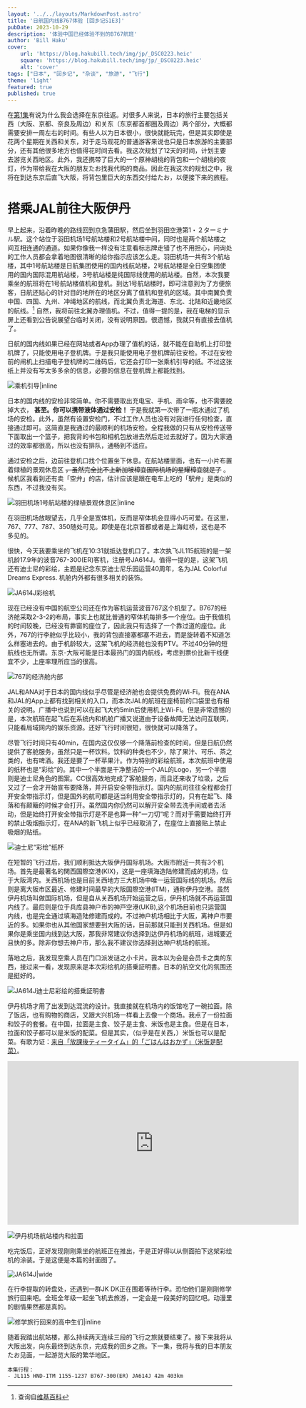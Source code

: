 ```yaml
---
layout: '../../layouts/MarkdownPost.astro'
title: '日航国内线B767体验 [回乡记S1E3]'
pubDate: 2023-10-29
description: '体验中国已经体验不到的B767航班'
author: 'Bill Haku'
cover:
    url: 'https://blog.hakubill.tech/img/jp/_DSC0223.heic'
    square: 'https://blog.hakubill.tech/img/jp/_DSC0223.heic'
    alt: 'cover'
tags: ["日本", "回乡记", "杂谈", "旅游", "飞行"]
theme: 'light'
featured: true
published: true
---
```


在[第1集](https://blog.hakubill.tech/posts/japan_s1e1)有说为什么我会选择在东京往返。对很多人来说，日本的旅行主要包括关西（大阪、京都、奈良及周边）和关东（东京都首都圈及周边）两个部分，大概都需要安排一周左右的时间。有些人以为日本很小，很快就能玩完，但是其实即使是花两个星期在关西和关东，对于走马观花的普通游客来说也只是日本旅游的主要部分，还有其他很多地方也值得花时间去看。我这次规划了12天的时间，计划主要去游览关西地区。此外，我还携带了巨大的一个原神胡桃的背包和一个胡桃的夜灯，作为带给我在大阪的朋友たお找我代购的商品。因此在我这次的规划之中，我将在到达东京后直飞大阪，将背包里巨大的东西交付给たお，以便接下来的旅程。

# 搭乘JAL前往大阪伊丹

早上起来，沿着昨晚的路线回到京急蒲田駅，然后坐到羽田空港第1・２ターミナル駅。这个站位于羽田机场1号航站楼和2号航站楼中间，同时也是两个航站楼之间互相连通的通道。如果你像我一样没有注意看标志牌走错了也不用担心，问询处的工作人员都会拿着地图很清晰的给你指示应该怎么走。羽田机场一共有3个航站楼，其中1号航站楼是日航集团使用的国内线航站楼，2号航站楼是全日空集团使用的国内国际混用航站楼，3号航站楼是纯国际线使用的航站楼。自然，本次我要乘坐的航班将在1号航站楼值机和登机。到达1号航站楼时，即可注意到为了方便旅客，日航还贴心的针对目的地所在的地区分离了值机和登机的区域。其中南翼负责中国、四国、九州、冲绳地区的航线，而北翼负责北海道、东北、北陆和近畿地区的航线。[^1] 自然，我将前往北翼办理值机。不过，值得一提的是，我在电梯的显示屏上还看到公告说展望台临时关闭，没有说明原因。很遗憾，我就只有直接去值机了。

日航的国内线如果已经在网站或者App办理了值机的话，就不能在自助机上打印登机牌了，只能使用电子登机牌。于是我只能使用电子登机牌前往安检。不过在安检前的闸机上扫描电子登机牌的二维码后，它还会打印一张乘机引导的纸。不过这张纸上并没有写太多多余的信息，必要的信息在登机牌上都能找到。

![乘机引导|inline](https://blog.hakubill.tech/img/jp/IMG_9885.heic)

日本的国内线的安检非常简单。你不需要取出充电宝、手机、雨伞等，也不需要脱掉大衣， **甚至。你可以携带液体通过安检！** 于是我就第一次带了一瓶水通过了机场的安检。此外，虽然有设置安检门，不过工作人员也没有对我进行任何检查，直接通过即可。这简直是我通过的最顺利的机场安检。全程我做的只有从安检传送带下面取出一个篮子，把我背的书包和相机包放进去然后走过去就好了。因为大家通过的效率都很高，所以也没有排队，通畅到不适应。

通过安检之后，边前往登机口找个位置坐下休息。在航站楼里面，也有一小片布置着绿植的景观休息区 ~~，虽然完全比不上新加坡樟宜国际机场的星耀樟宜就是了~~ 。候机区我看到还有卖「空弁」的店，估计应该是跟在电车上吃的「駅弁」是类似的东西，不过我没有买。

![羽田机场1号航站楼的绿植景观休息区|inline](https://blog.hakubill.tech/img/jp/IMG_9887.heic)

在羽田机场放眼望去，几乎全是宽体机，反而是窄体机会显得小巧可爱。在这里，767、777、787、350随处可见。即使是在北京首都或者是上海虹桥，这也是不多见的。

很快，今天我要乘坐的飞机在10:31就抵达登机口了。本次执飞JL115航班的是一架机龄17.9年的波音767-300(ER)客机，注册号JA614J。值得一提的是，这架飞机还有迪士尼的彩绘，主题是纪念东京迪士尼乐园运营40周年，名为JAL Colorful Dreams Express. 机舱内外都有很多相关的装饰。

![JA614J彩绘机](https://blog.hakubill.tech/img/jp/_DSC0221.heic)

现在已经没有中国的航空公司还在作为客机运营波音767这个机型了。B767的经济舱采取2-3-2的布局，事实上也就比普通的窄体机每排多一个座位。由于我值机的时间较晚，已经没有靠窗的座位了，因此我只有选择了一个靠过道的座位。此外，767的行李舱似乎比较小，我的背包直接塞都塞不进去，而是旋转着不知道怎么样塞进去的。由于机龄较大，这架飞机的经济舱也没有PTV。不过40分钟的短航线也无所谓。东京-大阪可能是日本最热门的国内航线，考虑到票价比新干线便宜不少，上座率理所应当的很高。

![767的经济舱内部](https://blog.hakubill.tech/img/jp/IMG_9892.heic)

JAL和ANA对于日本的国内线似乎尽管是经济舱也会提供免费的Wi-Fi。我在ANA和JAL的App上都有找到相关的入口，而本次JAL的航班在座椅前的口袋里也有相关的说明。广播中也说到可以在起飞大约5min后使用机上Wi-Fi。但是非常遗憾的是，本次航班在起飞后在系统内和机舱广播又说道由于设备故障无法访问互联网，只能看局域网内的娱乐资源。还好飞行时间很短，很快就可以降落了。

尽管飞行时间只有40min，在国内这仅仅够一个降落前检查的时间，但是日航仍然提供了客舱服务，虽然只是一杯饮料。饮料的种类也不少，除了果汁、可乐、茶之类的，也有啤酒。我还是要了一杯苹果汁。作为特别的彩绘航班，本次航班中使用的纸杯也是“彩绘”的。其中一个半面是干净整洁的一个JAL的Logo，另一个半面则是迪士尼角色的图案。CC很高效地完成了客舱服务，而且还来收了垃圾，之后又过了一会才开始宣布要降落，并开启安全带指示灯。国内的航司往往全程都会打开安全带指示灯，但是国外的航司都是适当利用安全带指示灯的，只有在起飞、降落和有颠簸的时候才会打开。虽然国内你仍然可以解开安全带去洗手间或者去活动，但是始终打开安全带指示灯是不是也算一种“一刀切”呢？而对于需要始终打开的禁止吸烟指示灯，在ANA的新飞机上似乎已经取消了，在座位上直接贴上禁止吸烟的贴纸。

![迪士尼“彩绘”纸杯](https://blog.hakubill.tech/img/jp/IMG_9894.heic)

在短暂的飞行过后，我们顺利抵达大阪伊丹国际机场。大阪市附近一共有3个机场。首先是最著名的関西国際空港(KIX)，这是一座填海造陆修建而成的机场，位于大阪湾内。关西机场也是目前关西地方三大机场中唯一运营国际线的机场。然后则是离大阪市区最近、修建时间最早的大阪国際空港(ITM)，通称伊丹空港。虽然伊丹机场叫做国际机场，但是自从关西机场开始运营之后，伊丹机场就不再运营国内线了。最后则是位于兵库县神户市的神戸空港(UKB),这个机场目前也只运营国内线，也是完全通过填海造陆修建而成的。不过神户机场相比于大阪，离神户市要近的多。如果你也从其他国家想要到大阪的话，目前那就只能到关西机场。但是如果你是乘坐国内线到达大阪，那我非常建议你选择到达伊丹机场的航班，进城要近且快的多。除非你想去神户市，那么我不建议你选择到达神户机场的航班。

落地之后，我发现空乘人员在门口派发谜之小卡片。我本以为会是会员卡之类的东西，接过来一看，发现原来是本次彩绘机的搭乗証明書。日本的航空文化的氛围还是挺好的。

![JA614J迪士尼彩绘的搭乗証明書](https://blog.hakubill.tech/img/jp/IMG_9898.heic)

伊丹机场才用了出发到达混流的设计。我直接就在机场内的饭馆吃了一碗拉面。除了饭店，也有购物的商店，又跟大兴机场一样看上去像一个商场。我点了一份拉面和饺子的套餐。在中国，拉面是主食、饺子是主食、米饭也是主食。但是在日本，拉面和饺子都可以是米饭的配菜。但是其实，（似乎是在关西，）米饭也可以是配菜。有歌为证：[来自「放課後ティータイム」的「ごはんはおかず」（米饭是配菜）](https://www.youtube.com/watch?v=yhYaa7YAFDs)。

<iframe width="653" height="367" src="https://www.youtube.com/embed/yhYaa7YAFDs?si=VrhUMqcyFqU0YEYh" title="YouTube video player" frameborder="0" allow="accelerometer; autoplay; clipboard-write; encrypted-media; gyroscope; picture-in-picture; web-share" allowfullscreen></iframe>

![伊丹机场航站楼内和拉面](https://blog.hakubill.tech/img/jp/IMG_9900.heic)

吃完饭后，正好发现刚刚乘坐的航班正在推出，于是正好得以从侧面拍下这架彩绘机的涂装。于是这便是本篇的封面图了。

![JA614J|wide](https://blog.hakubill.tech/img/jp/_DSC0223.heic)

在行李提取的转盘处，还遇到一群JK DK正在围着等待行李。恐怕他们是刚刚修学旅行回来吧。全班全年级一起坐飞机去旅游，一定会是一段美好的回忆吧。动漫里的剧情果然都是真的。

![修学旅行回来的高中生们|inline](https://blog.hakubill.tech/img/jp/IMG_9904.heic)

随着我踏出航站楼，那么持续两天连续三段的飞行之旅就要结束了。接下来我将从大阪出发，向东最终到达东京，完成我的回乡之旅。下一集，我将与我的日本朋友たお见面，一起游览大阪的繁华地区。

```
本集行程：
- JL115 HND-ITM 1155-1237 B767-300(ER) JA614J 42m 403km
```

[^1]: 查询自[维基百科](https://zh.wikipedia.org/zh-hans/東京國際機場)